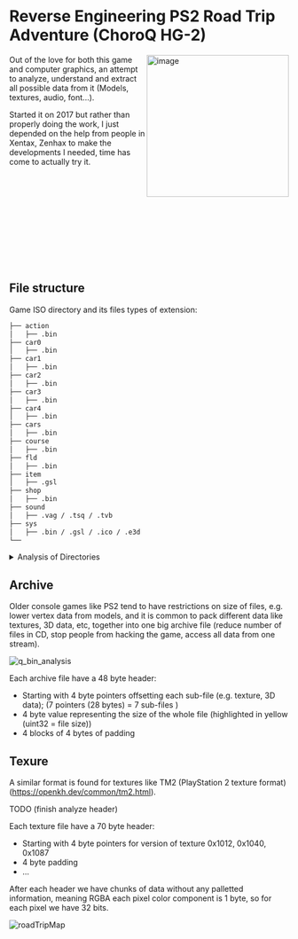 # Reverse Engineering PS2 Road Trip Adventure (ChoroQ HG-2)

<img align="right" src="https://github.com/user-attachments/assets/d0b0dddc-e5f2-4bc8-b4e1-a9477bdc84da" alt="image" width="256" />
Out of the love for both this game and computer graphics, an attempt to analyze, understand and extract all possible data from it (Models, textures, audio, font...).

Started it on 2017 but rather than properly doing the work, I just depended on the help from people in Xentax, Zenhax to make the developments I needed, time has come to actually try it.

<br/><br/>

<br/><br/>

<br/><br/>
<br/><br/>

## File structure 

Game ISO directory and its files types of extension:

```bash
├── action
│   ├── .bin
├── car0
│   ├── .bin
├── car1
│   ├── .bin
├── car2
│   ├── .bin
├── car3
│   ├── .bin
├── car4
│   ├── .bin
├── cars
│   ├── .bin
├── course
│   ├── .bin
├── fld
│   ├── .bin
├── item
│   ├── .gsl
├── shop
│   ├── .bin
├── sound
│   ├── .vag / .tsq / .tvb
├── sys
│   ├── .bin / .gsl / .ico / .e3d
└── 
```

<details>
  <summary>Analysis of Directories</summary>
  
## action

## Car0 - Car1 - Car2 - Car3 - Car4

Q*.bin(1-150) files present in these Car* directories which **represent a different car model.**

### subfile 1 - 6

Splitting any archive For Car* directories will generate 7 different subfiles, the first 6 have 3D data information (TODO)

### subfile 7

The last file is a texture for a specific car. (TODO since it has probably a CLUT)

## course

## fld

## item

This directory consists of textures METER*, PARTS of ingame meter system and the shop 

## shop

## sound

## sys
  
</details>

## Archive

Older console games like PS2 tend to have restrictions on size of files, e.g. lower vertex data from models, and it is common to pack different data like textures, 3D data, etc, together into one big archive file (reduce number of files in CD, stop people from hacking the game, access all data from one stream). 

![q_bin_analysis](https://github.com/user-attachments/assets/a69f4469-ed07-46f8-a362-259aa80025df)

Each archive file have a 48 byte header:
- Starting with 4 byte pointers offsetting each sub-file (e.g. texture, 3D data); (7 pointers (28 bytes) = 7 sub-files )
- 4 byte value representing the size of the whole file (highlighted in yellow (uint32 = file size))
- 4 blocks of 4 bytes of padding

## Texure

A similar format is found for textures like TM2 (PlayStation 2 texture format) (https://openkh.dev/common/tm2.html).

TODO (finish analyze header)

Each texture file have a 70 byte header:
- Starting with 4 byte pointers for version of texture 0x1012, 0x1040, 0x1087
- 4 byte padding
- ...

After each header we have chunks of data without any palletted information, meaning RGBA each pixel color component is 1 byte, so for each pixel we have 32 bits.

![roadTripMap](https://github.com/user-attachments/assets/aef85bba-9905-4e7d-b477-271e2740d4fb)




